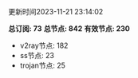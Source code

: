 更新时间2023-11-21 23:14:02

**总订阅: 73**
**总节点: 842**
**有效节点: 230**
- v2ray节点: 182
- ss节点: 23
- trojan节点: 25

